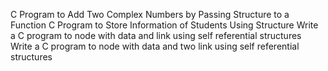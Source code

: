 C Program to Add Two Complex Numbers by Passing Structure to a Function
C Program to Store Information of Students Using Structure
Write a C program to node with data and link using self referential structures
Write a C program to node with data and two link using self referential structures
